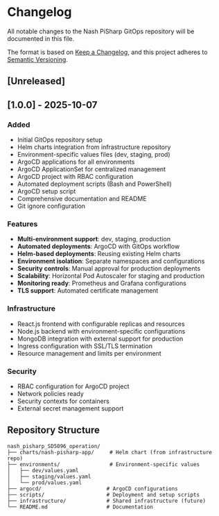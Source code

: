 # Changelog

All notable changes to the Nash PiSharp GitOps repository will be documented in this file.

The format is based on [Keep a Changelog](https://keepachangelog.com/en/1.0.0/),
and this project adheres to [Semantic Versioning](https://semver.org/spec/v2.0.0.html).

## [Unreleased]

## [1.0.0] - 2025-10-07

### Added
- Initial GitOps repository setup
- Helm charts integration from infrastructure repository
- Environment-specific values files (dev, staging, prod)
- ArgoCD applications for all environments
- ArgoCD ApplicationSet for centralized management
- ArgoCD project with RBAC configuration
- Automated deployment scripts (Bash and PowerShell)
- ArgoCD setup script
- Comprehensive documentation and README
- Git ignore configuration

### Features
- **Multi-environment support**: dev, staging, production
- **Automated deployments**: ArgoCD with GitOps workflow
- **Helm-based deployments**: Reusing existing Helm charts
- **Environment isolation**: Separate namespaces and configurations
- **Security controls**: Manual approval for production deployments
- **Scalability**: Horizontal Pod Autoscaler for staging and production
- **Monitoring ready**: Prometheus and Grafana configurations
- **TLS support**: Automated certificate management

### Infrastructure
- React.js frontend with configurable replicas and resources
- Node.js backend with environment-specific configurations
- MongoDB integration with external support for production
- Ingress configuration with SSL/TLS termination
- Resource management and limits per environment

### Security
- RBAC configuration for ArgoCD project
- Network policies ready
- Security contexts for containers
- External secret management support

## Repository Structure

```
nash_pisharp_SD5096_operation/
├── charts/nash-pisharp-app/     # Helm chart (from infrastructure repo)
├── environments/                # Environment-specific values
│   ├── dev/values.yaml
│   ├── staging/values.yaml
│   └── prod/values.yaml
├── argocd/                     # ArgoCD configurations
├── scripts/                    # Deployment and setup scripts
├── infrastructure/             # Shared infrastructure (future)
└── README.md                   # Documentation
```